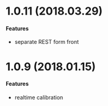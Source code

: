 # 1.0.11 (2018.03.29)

#### Features

- separate REST form front


# 1.0.9 (2018.01.15)

#### Features

- realtime calibration
